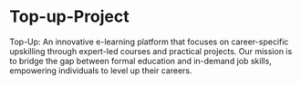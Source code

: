 # Top-up-Project
Top-Up: An innovative e-learning platform that focuses on career-specific upskilling through expert-led courses and practical projects. Our mission is to bridge the gap between formal education and in-demand job skills, empowering individuals to level up their careers.
